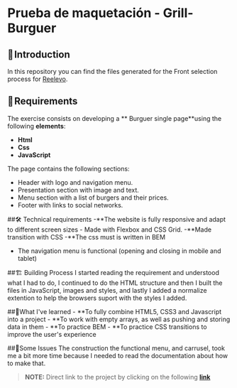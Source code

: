 # Prueba de maquetación - Grill-Burguer

## 🚀 Introduction

In this repository you can find the files generated for the Front selection process for [Reelevo](https://www.relevo.com/).

## 📝 Requirements

The exercise consists on developing a ** Burguer single page**using the following **elements**:

- **Html**
- **Css**
- **JavaScript**

The page contains the following sections:

- Header with logo and navigation menu.
- Presentation section with image and text.
- Menu section with a list of burgers and their prices.
- Footer with links to social networks.

##🛠️ Technical requirements -**The website is fully responsive and adapt to different screen sizes - Made with Flexbox and CSS Grid. -**Made transition with CSS -\*\*The css must is written in BEM

- The navigation menu is functional (opening and closing in mobile and tablet)

##🏗️ Building Process
I started reading the requirement and understood what I had to do, I continued to do the HTML structure and then I built the files in JavaScript, images and styles, and lastly I added a normalize extention to help the browsers suport with the styles I added.

##🧐What I've learned - **To fully combine HTML5, CSS3 and Javascript into a project - **To work with empty arrays, as well as pushing and storing data in them - **To practice BEM - **To practice CSS transitions to improve the user's experience

##🤯Some Issues
The construction the functional menu, and carrusel, took me a bit more time because I needed to read the documentation about how to make that.

> **NOTE:** Direct link to the project by clicking on the following **[link](https://tatianarangoc.github.io/grill-burguer/)**
